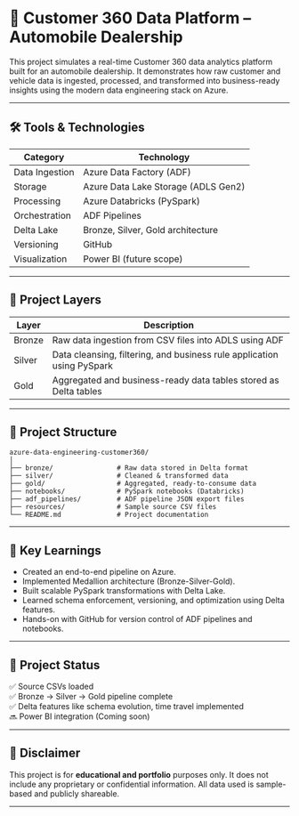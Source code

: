 # 🚗 Customer 360 Data Platform – Automobile Dealership

This project simulates a real-time Customer 360 data analytics platform built for an automobile dealership. It demonstrates how raw customer and vehicle data is ingested, processed, and transformed into business-ready insights using the modern data engineering stack on Azure.

---

## 🛠 Tools & Technologies

| Category          | Technology              |
|------------------|--------------------------|
| Data Ingestion    | Azure Data Factory (ADF) |
| Storage           | Azure Data Lake Storage (ADLS Gen2) |
| Processing        | Azure Databricks (PySpark) |
| Orchestration     | ADF Pipelines            |
| Delta Lake        | Bronze, Silver, Gold architecture |
| Versioning        | GitHub                   |
| Visualization     | Power BI (future scope)  |

---

## 📂 Project Layers

| Layer   | Description |
|---------|-------------|
| Bronze  | Raw data ingestion from CSV files into ADLS using ADF |
| Silver  | Data cleansing, filtering, and business rule application using PySpark |
| Gold    | Aggregated and business-ready data tables stored as Delta tables |

---

## 📁 Project Structure

```text
azure-data-engineering-customer360/
│
├── bronze/                # Raw data stored in Delta format
├── silver/                # Cleaned & transformed data
├── gold/                  # Aggregated, ready-to-consume data
├── notebooks/             # PySpark notebooks (Databricks)
├── adf_pipelines/         # ADF pipeline JSON export files
├── resources/             # Sample source CSV files
└── README.md              # Project documentation
```

---

## 🧠 Key Learnings

- Created an end-to-end pipeline on Azure.
- Implemented Medallion architecture (Bronze-Silver-Gold).
- Built scalable PySpark transformations with Delta Lake.
- Learned schema enforcement, versioning, and optimization using Delta features.
- Hands-on with GitHub for version control of ADF pipelines and notebooks.

---

## 🚧 Project Status

✅ Source CSVs loaded  
✅ Bronze → Silver → Gold pipeline complete  
✅ Delta features like schema evolution, time travel implemented  
🔜 Power BI integration (Coming soon)  


---

## 📄 Disclaimer

This project is for **educational and portfolio** purposes only. It does not include any proprietary or confidential information. All data used is sample-based and publicly shareable.

---
